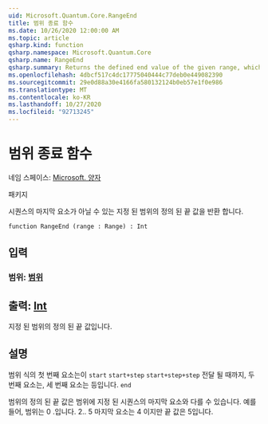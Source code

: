 ```yaml
---
uid: Microsoft.Quantum.Core.RangeEnd
title: 범위 종료 함수
ms.date: 10/26/2020 12:00:00 AM
ms.topic: article
qsharp.kind: function
qsharp.namespace: Microsoft.Quantum.Core
qsharp.name: RangeEnd
qsharp.summary: Returns the defined end value of the given range, which is not necessarily the last element in the sequence.
ms.openlocfilehash: 4dbcf517c4dc17775040444c77deb0e449082390
ms.sourcegitcommit: 29e0d88a30e4166fa580132124b0eb57e1f0e986
ms.translationtype: MT
ms.contentlocale: ko-KR
ms.lasthandoff: 10/27/2020
ms.locfileid: "92713245"
---
```

# <a name="rangeend-function"></a>범위 종료 함수

네임 스페이스: [Microsoft. 양자](xref:Microsoft.Quantum.Core)

패키지 [](https://nuget.org/packages/)


시퀀스의 마지막 요소가 아닐 수 있는 지정 된 범위의 정의 된 끝 값을 반환 합니다.

```qsharp
function RangeEnd (range : Range) : Int
```


## <a name="input"></a>입력

### <a name="range--range"></a>범위: [범위](xref:microsoft.quantum.lang-ref.range)





## <a name="output--int"></a>출력: [Int](xref:microsoft.quantum.lang-ref.int)

지정 된 범위의 정의 된 끝 값입니다.

## <a name="remarks"></a>설명

범위 식의 첫 번째 요소는이 `start` `start+step` `start+step+step` 전달 될 때까지, 두 번째 요소는, 세 번째 요소는 등입니다. `end`

범위의 정의 된 끝 값은 범위에 지정 된 시퀀스의 마지막 요소와 다를 수 있습니다. 예를 들어, 범위는 0 .입니다. 2.. 5 마지막 요소는 4 이지만 끝 값은 5입니다.